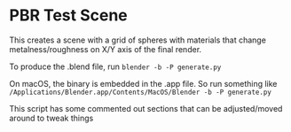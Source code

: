 # PBR Test Scene

This creates a scene with a grid of spheres with materials that change metalness/roughness on X/Y axis of the final render.

To produce the .blend file, run `blender -b -P generate.py`

On macOS, the binary is embedded in the .app file. So run something like `/Applications/Blender.app/Contents/MacOS/Blender -b -P generate.py`

This script has some commented out sections that can be adjusted/moved around to tweak things